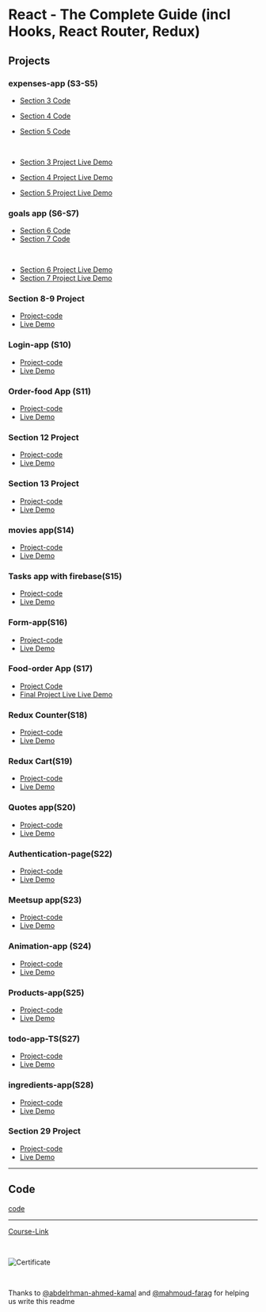 # React - The Complete Guide (incl Hooks, React Router, Redux)

## Projects

### expenses-app (S3-S5)

- [Section 3 Code](./Projects/01_expenses-app/S03-project)
- [Section 4 Code](./Projects/02_expenses-app/S04-project/)
- [Section 5 Code](./Projects/03_expenses-app/S05-project/)

  <br/>

- [Section 3 Project Live Demo](https://omarsh-react-max-s03.netlify.app/)
- [Section 4 Project Live Demo](https://omarsh-react-max-s04.netlify.app/)
- [Section 5 Project Live Demo](https://omarsh-react-max-s05.netlify.app/)

### goals app (S6-S7)

- [Section 6 Code](./Projects/02_goals-app/S06-project/)
- [Section 7 Code](./Projects/02_goals-app/S07-project/)

<br/>

- [Section 6 Project Live Demo](https://omarsh-react-max-s06.netlify.app/)
- [Section 7 Project Live Demo](https://omarsh-react-max-s07.netlify.app/)

### Section 8-9 Project

- [Project-code](./Projects/03_Section-8-9-project)
- [Live Demo](https://omarsh-react-max-s08-09.netlify.app/)

### Login-app (S10)

- [Project-code](./Projects/04_Login-app/)
- [Live Demo](https://omarsh-react-max-s10.netlify.app/)

### Order-food App (S11)

- [Project-code](./Projects/05_food-order-app/S11-project/)
- [Live Demo](https://omarsh-react-max-s11.netlify.app/)

### Section 12 Project

- [Project-code](./Projects/06_Section-12-project)
- [Live Demo](https://omarsh-react-max-s12.netlify.app)

### Section 13 Project

- [Project-code](./Projects/07_Section-13-project)
- [Live Demo](https://omarsh-react-max-s13.netlify.app/)

### movies app(S14)

- [Project-code](./Projects/08_movies-app)
- [Live Demo](https://omarsh-react-max-s14.netlify.app/)

### Tasks app with firebase(S15)

- [Project-code](./Projects/09_task-app-firbase/)
- [Live Demo](https://omarsh-react-max-s15.netlify.app/)

### Form-app(S16)

- [Project-code](./Projects/10_form-app)
- [Live Demo](https://omarsh-react-max-s16.netlify.app/)

### Food-order App (S17)

- [Project Code](./Projects/05_food-order-app/S17-project/)
- [Final Project Live Live Demo](https://reactmeals-omarsh.netlify.app/)

### Redux Counter(S18)

- [Project-code](./Projects/11_redux-counter)
- [Live Demo](https://omarsh-react-max-s18.netlify.app/)

### Redux Cart(S19)

- [Project-code](./Projects/12_redux-cart)
- [Live Demo](https://omarsh-react-max-s19.netlify.app/)

### Quotes app(S20)

- [Project-code](./Projects/13_quotes-app)
- [Live Demo](https://omarsh-react-max-s20.netlify.app)

### Authentication-page(S22)

- [Project-code](./Projects/14_authentication-page)
- [Live Demo](https://omarsh-react-max-s22.netlify.app/)

### Meetsup app(S23)

- [Project-code](./Projects/15_meetups-app)
- [Live Demo](https://nextjs-course-demo-osb910.vercel.app/)

### Animation-app (S24)

- [Project-code](./Projects/16_animation-app)
- [Live Demo]()

### Products-app(S25)

- [Project-code](./Projects/17_products-app)
- [Live Demo]()

### todo-app-TS(S27)

- [Project-code](./Projects/18_todo-app-ts/)
- [Live Demo]()

### ingredients-app(S28)

- [Project-code](./Projects/19_ingredients-app/)
- [Live Demo]()

### Section 29 Project

- [Project-code](./Projects/20_Section-29/)
- [Live Demo]()

---

## Code

[code](Code)

---

[Course-Link](https://www.udemy.com/course/react-the-complete-guide-incl-redux/)

<br>

![Certificate](https://via.placeholder.com/468x300?text=Certificate+Here)

<br>

Thanks to [@abdelrhman-ahmed-kamal](https://github.com/Abdelrhman-ahmed-kamal) and [@mahmoud-farag](https://github.com/mahmoud-farag) for helping us write this readme
